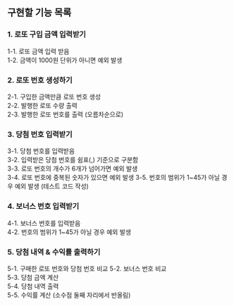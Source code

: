 ## 구현할 기능 목록  

### 1. 로또 구입 금액 입력받기
1-1. 로또 금액 입력 받음  
1-2. 금액이 1000원 단위가 아니면 예외 발생  

### 2. 로또 번호 생성하기  
2-1. 구입한 금액만큼 로또 번호 생성  
2-2. 발행한 로또 수량 출력  
2-3. 발행한 로또 번호를 출력 (오름차순으로)  

### 3. 당첨 번호 입력받기  
3-1. 당첨 번호를 입력받음  
3-2. 입력받은 당첨 번호를 쉼표(,) 기준으로 구분함  
3-3. 로또 번호의 개수가 6개가 넘어가면 예외 발생  
3-4. 로또 번호에 중복된 숫자가 있으면 예외 발생 
3-5. 번호의 범위가 1~45가 아닐 경우 예외 발생 (테스트 코드 작성)  

### 4. 보너스 번호 입력받기
4-1. 보너스 번호를 입력받음  
4-2. 번호의 범위가 1~45가 아닐 경우 예외 발생  

### 5. 당첨 내역 & 수익률 출력하기  
5-1. 구매한 로또 번호와 당첨 번호 비교
5-2. 보너스 번호 비교  
5-3. 당첨 금액 계산  
5-4. 당첨 내역 출력  
5-5. 수익률 계산 (소수점 둘째 자리에서 반올림)  
